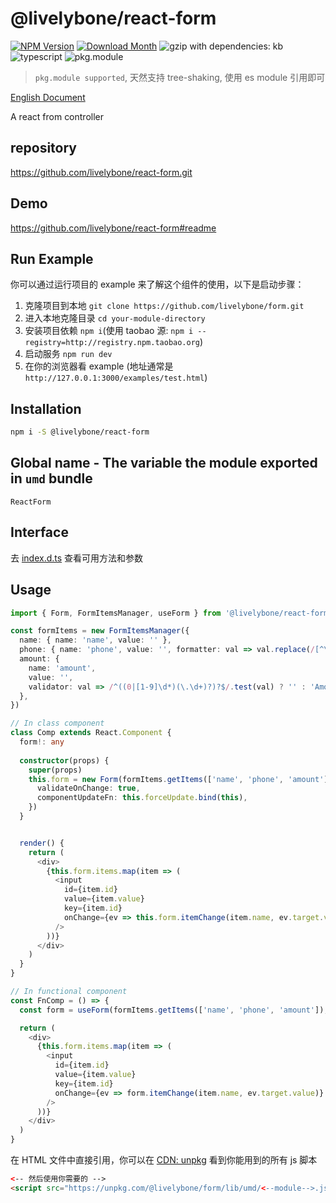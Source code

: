 # @livelybone/react-form
[![NPM Version](http://img.shields.io/npm/v/@livelybone/react-form.svg?style=flat-square)](https://www.npmjs.com/package/@livelybone/react-form)
[![Download Month](http://img.shields.io/npm/dm/@livelybone/react-form.svg?style=flat-square)](https://www.npmjs.com/package/@livelybone/react-form)
![gzip with dependencies: kb](https://img.shields.io/badge/gzip--with--dependencies-kb-brightgreen.svg "gzip with dependencies: kb")
![typescript](https://img.shields.io/badge/typescript-supported-blue.svg "typescript")
![pkg.module](https://img.shields.io/badge/pkg.module-supported-blue.svg "pkg.module")

> `pkg.module supported`, 天然支持 tree-shaking, 使用 es module 引用即可

[English Document](./README.md)

A react from controller

## repository
https://github.com/livelybone/react-form.git

## Demo
https://github.com/livelybone/react-form#readme

## Run Example
你可以通过运行项目的 example 来了解这个组件的使用，以下是启动步骤：

1. 克隆项目到本地 `git clone https://github.com/livelybone/form.git`
2. 进入本地克隆目录 `cd your-module-directory`
3. 安装项目依赖 `npm i`(使用 taobao 源: `npm i --registry=http://registry.npm.taobao.org`)
4. 启动服务 `npm run dev`
5. 在你的浏览器看 example (地址通常是 `http://127.0.0.1:3000/examples/test.html`)

## Installation
```bash
npm i -S @livelybone/react-form
```

## Global name - The variable the module exported in `umd` bundle
`ReactForm`

## Interface
去 [index.d.ts](./index.d.ts) 查看可用方法和参数

## Usage
```typescript jsx
import { Form, FormItemsManager, useForm } from '@livelybone/react-form'

const formItems = new FormItemsManager({
  name: { name: 'name', value: '' },
  phone: { name: 'phone', value: '', formatter: val => val.replace(/[^\d]+/g, '') },
  amount: {
    name: 'amount',
    value: '',
    validator: val => /^((0|[1-9]\d*)(\.\d+)?)?$/.test(val) ? '' : 'Amount is invalid',
  },
})

// In class component
class Comp extends React.Component {
  form!: any
  
  constructor(props) {
    super(props)
    this.form = new Form(formItems.getItems(['name', 'phone', 'amount']), {
      validateOnChange: true,
      componentUpdateFn: this.forceUpdate.bind(this),
    })
  }


  render() {
    return (
      <div>
        {this.form.items.map(item => (
          <input
            id={item.id}
            value={item.value}
            key={item.id}
            onChange={ev => this.form.itemChange(item.name, ev.target.value)}
          />
        ))}
      </div>
    )
  }
}

// In functional component
const FnComp = () => {
  const form = useForm(formItems.getItems(['name', 'phone', 'amount']), { validateOnChange: true })

  return (
    <div>
      {this.form.items.map(item => (
        <input
          id={item.id}
          value={item.value}
          key={item.id}
          onChange={ev => form.itemChange(item.name, ev.target.value)}
        />
      ))}
    </div>
  )
}
```

在 HTML 文件中直接引用，你可以在 [CDN: unpkg](https://unpkg.com/@livelybone/form/lib/umd/) 看到你能用到的所有 js 脚本
```html
<-- 然后使用你需要的 -->
<script src="https://unpkg.com/@livelybone/form/lib/umd/<--module-->.js"></script>
```
